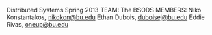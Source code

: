 Distributed Systems Spring 2013
TEAM: The BSODS
MEMBERS:
	Niko Konstantakos, nikokon@bu.edu
	Ethan Dubois, duboisej@bu.edu
	Eddie Rivas, oneup@bu.edu
